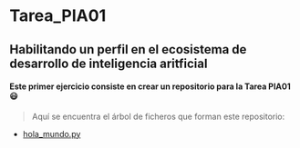 # Tarea_PIA01
## Habilitando un perfil en el ecosistema de desarrollo de inteligencia aritficial
#### Este primer ejercicio consiste en crear un repositorio para la Tarea PIA01 :smiley:

> Aquí se encuentra el árbol de ficheros que forman este repositorio:
- [hola_mundo.py](./hola_mundo.py/)

